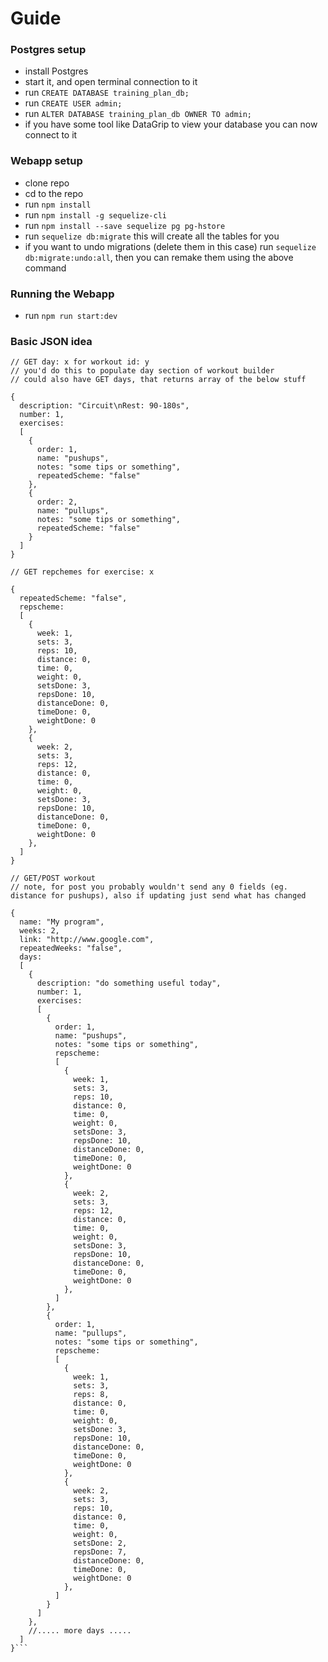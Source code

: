 # Guide

### Postgres setup
- install Postgres
- start it, and open terminal connection to it
- run ```CREATE DATABASE training_plan_db;```
- run ```CREATE USER admin;```
- run ```ALTER DATABASE training_plan_db OWNER TO admin;```
- if you have some tool like DataGrip to view your database you can now connect to it

### Webapp setup
- clone repo
- cd to the repo
- run ```npm install```
- run ```npm install -g sequelize-cli```
- run ```npm install --save sequelize pg pg-hstore```
- run ```sequelize db:migrate``` this will create all the tables for you
- if you want to undo migrations (delete them in this case) run ```sequelize db:migrate:undo:all```, then you can remake them using the above command

### Running the Webapp
- run ```npm run start:dev```

### Basic JSON idea
```
// GET day: x for workout id: y
// you'd do this to populate day section of workout builder
// could also have GET days, that returns array of the below stuff

{
  description: "Circuit\nRest: 90-180s",
  number: 1,
  exercises: 
  [
    {
      order: 1,
      name: "pushups",
      notes: "some tips or something",
      repeatedScheme: "false"
    },
    {
      order: 2,
      name: "pullups",
      notes: "some tips or something",
      repeatedScheme: "false"
    }
  ]
}

// GET repchemes for exercise: x

{
  repeatedScheme: "false",
  repscheme:
  [
    {
      week: 1,
      sets: 3,
      reps: 10,
      distance: 0,
      time: 0,
      weight: 0,
      setsDone: 3,
      repsDone: 10,
      distanceDone: 0,
      timeDone: 0,
      weightDone: 0
    },
    {
      week: 2,
      sets: 3,
      reps: 12,
      distance: 0,
      time: 0,
      weight: 0,
      setsDone: 3,
      repsDone: 10,
      distanceDone: 0,
      timeDone: 0,
      weightDone: 0
    },
  ]
}

// GET/POST workout
// note, for post you probably wouldn't send any 0 fields (eg. distance for pushups), also if updating just send what has changed

{
  name: "My program",
  weeks: 2,
  link: "http://www.google.com",
  repeatedWeeks: "false",
  days: 
  [
    {
      description: "do something useful today",
      number: 1,
      exercises: 
      [
        {
          order: 1,
          name: "pushups",
          notes: "some tips or something",
          repscheme:
          [
            {
              week: 1,
              sets: 3,
              reps: 10,
              distance: 0,
              time: 0,
              weight: 0,
              setsDone: 3,
              repsDone: 10,
              distanceDone: 0,
              timeDone: 0,
              weightDone: 0
            },
            {
              week: 2,
              sets: 3,
              reps: 12,
              distance: 0,
              time: 0,
              weight: 0,
              setsDone: 3,
              repsDone: 10,
              distanceDone: 0,
              timeDone: 0,
              weightDone: 0
            },
          ]
        },
        {
          order: 1,
          name: "pullups",
          notes: "some tips or something",
          repscheme:
          [
            {
              week: 1,
              sets: 3,
              reps: 8,
              distance: 0,
              time: 0,
              weight: 0,
              setsDone: 3,
              repsDone: 10,
              distanceDone: 0,
              timeDone: 0,
              weightDone: 0
            },
            {
              week: 2,
              sets: 3,
              reps: 10,
              distance: 0,
              time: 0,
              weight: 0,
              setsDone: 2,
              repsDone: 7,
              distanceDone: 0,
              timeDone: 0,
              weightDone: 0
            },
          ]
        }
      ]
    },
    //..... more days .....
  ]
}```
